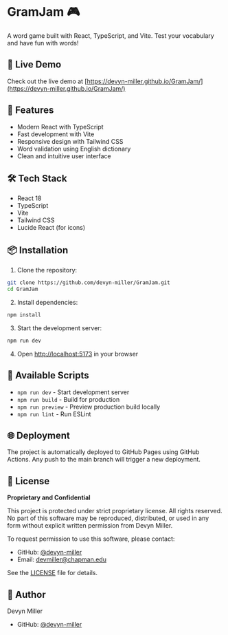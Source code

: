 # GramJam 🎮

A word game built with React, TypeScript, and Vite. Test your vocabulary and have fun with words!

## 🎯 Live Demo

Check out the live demo at [https://devyn-miller.github.io/GramJam/](https://devyn-miller.github.io/GramJam/)

## 🚀 Features

- Modern React with TypeScript
- Fast development with Vite
- Responsive design with Tailwind CSS
- Word validation using English dictionary
- Clean and intuitive user interface

## 🛠️ Tech Stack

- React 18
- TypeScript
- Vite
- Tailwind CSS
- Lucide React (for icons)

## 📦 Installation

1. Clone the repository:

```bash
git clone https://github.com/devyn-miller/GramJam.git
cd GramJam
```

2. Install dependencies:

```bash
npm install
```

3. Start the development server:

```bash
npm run dev
```

4. Open [http://localhost:5173](http://localhost:5173) in your browser

## 🔨 Available Scripts

- `npm run dev` - Start development server
- `npm run build` - Build for production
- `npm run preview` - Preview production build locally
- `npm run lint` - Run ESLint

## 🌐 Deployment

The project is automatically deployed to GitHub Pages using GitHub Actions. Any push to the main branch will trigger a new deployment.

## 📝 License

**Proprietary and Confidential**

This project is protected under strict proprietary license. All rights reserved.
No part of this software may be reproduced, distributed, or used in any form without explicit written permission from Devyn Miller.

To request permission to use this software, please contact:

- GitHub: [@devyn-miller](https://github.com/devyn-miller)
- Email: [devmiller@chapman.edu](mailto:devmiller@chapman.edu)

See the [LICENSE](LICENSE) file for details.

## 👤 Author

Devyn Miller

- GitHub: [@devyn-miller](https://github.com/devyn-miller)
